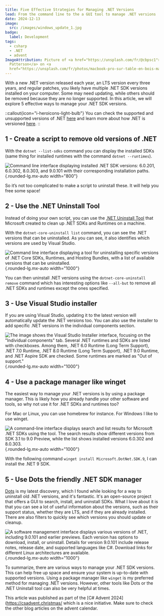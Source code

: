 ```yaml
---
title: Five Effective Strategies for Managing .NET Versions
lead: From the command line to the a GUI tool to manage .NET versions
date: 2024-12-13
image:
  src: /images/windows_update_1.jpg
badge:
  label: Development
tags:
  - csharp
  - .NET
  - advent
ImageAttribution: Picture of <a href="https://unsplash.com/fr/@cbpsc1">Clint
  Patterson</a> on <a
  href="https://unsplash.com/fr/photos/macbook-pro-sur-table-en-bois-marron-yGPxCYPS8H4">Unsplash</a>
---
```


With a new .NET version released each year, an LTS version every three years, and regular patches, you likely have multiple .NET SDK versions installed on your computer. Some may need updating, while others should be removed because they are no longer supported. In this article, we will explore 5 effective ways to manage your .NET SDK versions.

::callout{icon="i-heroicons-light-bulb"}
You can check the supported and unsupported versions of .NET [here](https://dotnet.microsoft.com/en-us/download/visual-studio-sdks) and learn more about how .NET is versioned [here](https://learn.microsoft.com/en-us/dotnet/core/versions/).
::

## 1 - Create a script to remove old versions of .NET

With the `dotnet --list-sdks` command you can display the installed SDKs (same thing for installed runtimes with the command `dotnet --runtimes`).

![Command line interface displaying installed .NET SDK versions: 6.0.201, 6.0.302, 8.0.303, and 9.0.101 with their corresponding installation paths.](/posts/images/64.dotnet-versions-1.png){.rounded-lg.mx-auto width="800"}

So it’s not too complicated to make a script to uninstall these. It will help you free some space!

## 2 - Use the .NET Uninstall Tool

Instead of doing your own script, you can use the [.NET Uninstall Tool](https://learn.microsoft.com/en-us/dotnet/core/additional-tools/uninstall-tool-overview) that Microsoft created to clean up .NET SDKs and Runtimes on a machine.

With the `dotnet-core-uninstall list` command, you can see the .NET versions that can be uninstalled. As you can see, it also identifies which versions are used by Visual Studio.

![Command line interface displaying a tool for uninstalling specific versions of .NET Core SDKs, Runtimes, and Hosting Bundles, with a list of available versions that can be uninstalled.](/posts/images/64.dotnet-versions-2.png){.rounded-lg.mx-auto width="1000"}

You can then uninstall .NET versions using the `dotnet-core-uninstall remove` command which has interesting options like `--all-but` to remove all .NET SDKs and runtimes except the ones specified.

## 3 - Use Visual Studio installer

If you are using Visual Studio, updating it to the latest version will automatically update the .NET versions too. You can also use the installer to add specific .NET versions in the individual components section.

![The image shows the Visual Studio Installer interface, focusing on the "Individual components" tab. Several .NET runtimes and SDKs are listed with checkboxes. Among them, .NET 6.0 Runtime (Long Term Support), .NET 7.0 Runtime, .NET 8.0 Runtime (Long Term Support), .NET 9.0 Runtime, and .NET Aspire SDK are checked. Some runtimes are marked as "Out of support."](/posts/images/64.dotnet-versions-3.png){.rounded-lg.mx-auto width="1000"}

## 4 - Use a package manager like winget

The easiest way to manage your .NET versions is by using a package manager. This is likely how you already handle your other software and tools, so why not use it for .NET SDKs and runtimes too?

For Mac or Linux, you can use homebrew for instance. For Windows I like to use winget.

![A command-line interface displays search and list results for Microsoft .NET SDKs using the  tool. The search results show different versions from SDK 3.1 to 9.0 Preview, while the list shows installed versions 6.0.302 and 8.0.303.](/posts/images/64.dotnet-versions-4.png){.rounded-lg.mx-auto width="1000"}

With the following command `winget install Microsoft.DotNet.SDK.9`, I can install the .NET 9 SDK.

## 5 - Use Dots the friendly .NET SDK manager

[Dots](https://github.com/nor0x/Dots) is my latest discovery, which I found while looking for a way to uninstall old .NET versions, and it's fantastic. It's an open-source project that offers a GUI to search, install, and uninstall SDKs. What I love about it is that you can see a lot of useful information about the versions, such as their support status, whether they are LTS, and if they are already installed. There are also filters to quickly see which versions you should update or cleanup.

![A software management interface displays various versions of .NET, including 9.0.101 and earlier previews. Each version has options to download, install, or uninstall. Details for version 9.0.101 include release notes, release date, and supported languages like C#. Download links for different Linux architectures are available.](/posts/images/64.dotnet-versions-5.png){.rounded-lg.mx-auto width="1000"}

To summarize, there are various ways to manage your .NET SDK versions. This can help free up space and ensure your system is up-to-date with supported versions. Using a package manager like `winget` is my preferred method for managing .NET versions. However, other tools like Dots or the .NET Uninstall tool can also be very helpful at times.

This article was published as part of the [C# Advent 2024](https://csadvent.christmas/ which is a nice initiative. Make sure to check the other blog articles on the advent calendar.
